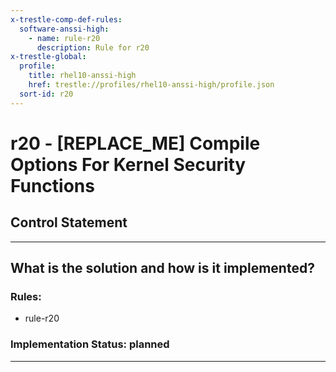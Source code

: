 ```yaml
---
x-trestle-comp-def-rules:
  software-anssi-high:
    - name: rule-r20
      description: Rule for r20
x-trestle-global:
  profile:
    title: rhel10-anssi-high
    href: trestle://profiles/rhel10-anssi-high/profile.json
  sort-id: r20
---
```


# r20 - \[REPLACE_ME\] Compile Options For Kernel Security Functions

## Control Statement

______________________________________________________________________

## What is the solution and how is it implemented?

<!-- For implementation status enter one of: implemented, partial, planned, alternative, not-applicable -->

<!-- Note that the list of rules under ### Rules: is read-only and changes will not be captured after assembly to JSON -->

<!-- Add control implementation description here for control: r20 -->

### Rules:

  - rule-r20

### Implementation Status: planned

______________________________________________________________________
